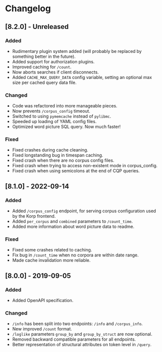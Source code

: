 # Changelog

## [8.2.0] - Unreleased

### Added

- Rudimentary plugin system added (will probably be replaced by something better in the future).
- Added support for authorization plugins.
- Improved caching for `/count`.
- Now aborts searches if client disconnects.
- Added `CACHE_MAX_QUERY_DATA` config variable, setting an optional max size per cached query data file.

### Changed

- Code was refactored into more manageable pieces.
- Now prevents `/corpus_config` timeout.
- Switched to using `pymemcache` instead of `pylibmc`.
- Speeded up loading of YAML config files.
- Optimized word picture SQL query. Now much faster!

### Fixed

- Fixed crashes during cache cleaning.
- Fixed longstanding bug in timespan caching.
- Fixed crash when there are no corpus config files.
- Fixed crash when trying to access non-existent mode in corpus_config.
- Fixed crash when using semicolons at the end of CQP queries.

## [8.1.0] - 2022-09-14

### Added

- Added `/corpus_config` endpoint, for serving corpus configuration used by the Korp frontend.
- Added `per_corpus` and `combined` parameters to `/count_time`.
- Added more information about word picture data to readme.

### Fixed

- Fixed some crashes related to caching.
- Fix bug in `/count_time` when no corpora are within date range.
- Made cache invalidation more reliable.

## [8.0.0] - 2019-09-05

### Added

- Added OpenAPI specification.

### Changed

- `/info` has been split into two endpoints: `/info` and `/corpus_info`.
- New improved `/count` format.
- `/loglike` parameters `group_by` and `group_by_struct` are now optional.
- Removed backward compatible parameters for all endpoints.
- Better representation of structural attributes on token level in `/query`.
